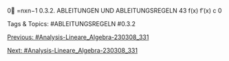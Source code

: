 0
=nxn−1
0.3.2. ABLEITUNGEN UND ABLEITUNGSREGELN 43
f(x) f′(x)
c 0

   Tags & Topics:
   #ABLEITUNGSREGELN
   #0.3.2

[Previous: #Analysis-Lineare_Algebra-230308_331](Analysis-Lineare_Algebra-230308_331.md)

[Next: #Analysis-Lineare_Algebra-230308_331](Analysis-Lineare_Algebra-230308_331.md)